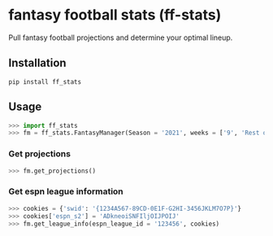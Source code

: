 # fantasy football stats (ff-stats)

Pull fantasy football projections and determine your optimal lineup.


## Installation

```
pip install ff_stats
```

## Usage
```python
>>> import ff_stats
>>> fm = ff_stats.FantasyManager(Season = '2021', weeks = ['9', 'Rest of Season'])
```

### Get projections
```python
>>> fm.get_projections()
```

### Get espn league information
```python
>>> cookies = {'swid': '{1234A567-89CD-0E1F-G2HI-3456JKLM7O7P}'}
>>> cookies['espn_s2'] = 'ADkneoiSNFIljOIJPOIJ'
>>> fm.get_league_info(espn_league_id = '123456', cookies)
```
###





